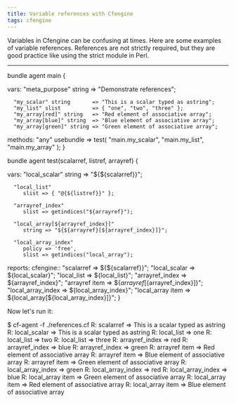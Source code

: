 ```yaml
---
title: Variable references with Cfengine
tags: cfengine
---
```


Variables in Cfengine can be confusing at times. Here are some examples of
variable references. References are not strictly required, but they are good
practice like using the strict module in Perl.

---

bundle agent main {

   vars:
      "meta_purpose" string => "Demonstrate references";

      "my_scalar" string       => "This is a scalar typed as astring";
      "my_list" slist          => { "one", "two", "three" };
      "my_array[red]" string   => "Red element of associative array";
      "my_array[blue]" string  => "Blue element of associative array";
      "my_array[green]" string => "Green element of associative array";

   methods:
      "any" usebundle => test(
         "main.my_scalar",
         "main.my_list",
         "main.my_array"
         );
}

bundle agent test(scalarref, listref, arrayref) {

   vars:
      "local_scalar"
         string => "${${scalarref}}";

      "local_list"
         slist => { "@{${listref}}" };

      "arrayref_index"
         slist => getindices("${arrayref}");

      "local_array[${arrayref_index}]"
         string => "${${arrayref}[${arrayref_index}]}";

      "local_array_index"
         policy => 'free',
         slist => getindices("local_array");

   reports:
      cfengine::
         "scalarref         => ${${scalarref}}";
         "local_scalar      => ${local_scalar}";
         "local_list        => ${local_list}";
         "arrayref_index    => ${arrayref_index}";
         "arrayref item     => ${${arrayref}[${arrayref_index}]}";
         "local_array_index => ${local_array_index}";
         "local_array item  => ${local_array[${local_array_index}]}";
}

Now let's run it:

$ cf-agent -f ./references.cf 
R: scalarref         => This is a scalar typed as astring
R: local_scalar      => This is a scalar typed as astring
R: local_list        => one
R: local_list        => two
R: local_list        => three
R: arrayref_index    => red
R: arrayref_index    => blue
R: arrayref_index    => green
R: arrayref item     => Red element of associative array
R: arrayref item     => Blue element of associative array
R: arrayref item     => Green element of associative array
R: local_array_index => green
R: local_array_index => red
R: local_array_index => blue
R: local_array item  => Green element of associative array
R: local_array item  => Red element of associative array
R: local_array item  => Blue element of associative array


